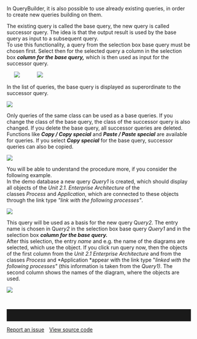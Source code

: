 In QueryBuilder, it is also possible to use already existing queries, in
order to create new queries building on them.

The existing query is called the base query, the new query is called
successor query. The idea is that the output result is used by the base
query as input to a subsequent query.   
To use this functionality, a query from the selection box base query
must be chosen first. Select then for the selected query a column in the
selection box ***column for the base query,*** which is then used as
input for the successor query. 

     ![](//images.ctfassets.net/utx1h0gfm1om/6EVKlveARGmk8CYAmGEmk8/35fd41010cfdecacfc1484a7ac83bfd5/329277.png)           
![](//images.ctfassets.net/utx1h0gfm1om/74r3Nhjl7iqKkIMYMq8AeK/bf04c2ecf2c595729f94339031505ed8/329279.png)

In the list of queries, the base query is displayed as superordinate to
the successor query. 

![](//images.ctfassets.net/utx1h0gfm1om/5JcGmF6TDi84s6eEuksaG8/24731d7900f1b6faefd4b78fbd191209/329281.png)

Only queries of the same class can be used as a base queries. If you
change the class of the base query, the class of the successor query is
also changed. If you delete the base query, all successor queries are
deleted. Functions like ***Copy / Copy special*** and ***Paste / Paste
special*** are available for queries. If you select ***Copy
special*** for the base query, successor queries can also be copied. 

![](//images.ctfassets.net/utx1h0gfm1om/1hnQQQidP686sKEQgS2aKq/07cb0de4f69deae9c9033c3cff409fc9/329283.png)

You will be able to understand the procedure more, if you consider the
following example.  
In the demo database a new query *Query1* is created, which should
display all objects of the *Unit 2.1. Enterprise Architecture* of the
classes *Process* and *Application*, which are connected to these
objects through the link type *"link with the following processes"*. 

![](//images.ctfassets.net/utx1h0gfm1om/4P9DTOuxgc0GAumAS2Moyi/3ccb118dc13db1bd905e05e9fe12b769/329337.png)

This query will be used as a basis for the new query Q*uery2.* The entry
name is chosen in Q*uery2* in the selection box base query *Query1* and
in the selection box ***column for the base query.***   
After this selection, the entry *name* and e.g. the name of the diagrams
are selected, which use the object. If you click run query now, then the
objects of the first column from the *Unit 2.1* *Enterprise
Architecture* and from the
classes *Process* and *Application *appear with the link type "*linked
with the following processes"* (this information is taken from
the *Query1)*. The second column shows the names of the diagram, where
the objects are used.

![](//images.ctfassets.net/utx1h0gfm1om/1FgMrBwL9ySeqMuccim8Cc/572fa1c7b2a252d1c9f381d23df89044/329339.png)

 


<hr style="padding-top:2rem" />
<a href="https://github.com/process4/docs/issues" target="_blank" class="bgw btn btn-primary btn-lg shadow-sm">Report an issue</a>
<a href="https://github.com/process4/docs" target="_blank" class="bgw btn btn-primary btn-lg shadow-sm" style="margin-left:10px;">View source code</a>